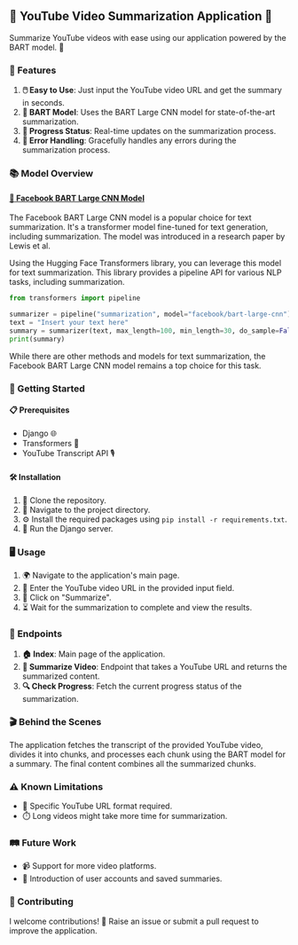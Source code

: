 
## 🎥 YouTube Video Summarization Application 🎥

Summarize YouTube videos with ease using our application powered by the BART model. 🚀

### 🌟 Features

1. **🖱️ Easy to Use**: Just input the YouTube video URL and get the summary in seconds.
2. **🧠 BART Model**: Uses the BART Large CNN model for state-of-the-art summarization.
3. **🔄 Progress Status**: Real-time updates on the summarization process.
4. **🚫 Error Handling**: Gracefully handles any errors during the summarization process.

### 📚 Model Overview

#### [🔗 Facebook BART Large CNN Model](https://huggingface.co/facebook/bart-large-cnn)

The Facebook BART Large CNN model is a popular choice for text summarization. It's a transformer model fine-tuned for text generation, including summarization. The model was introduced in a research paper by Lewis et al.

Using the Hugging Face Transformers library, you can leverage this model for text summarization. This library provides a pipeline API for various NLP tasks, including summarization.

```python
from transformers import pipeline

summarizer = pipeline("summarization", model="facebook/bart-large-cnn")
text = "Insert your text here"
summary = summarizer(text, max_length=100, min_length=30, do_sample=False)[0]['summary_text']
print(summary)
```

While there are other methods and models for text summarization, the Facebook BART Large CNN model remains a top choice for this task.

### 🚀 Getting Started

#### 📋 Prerequisites

- Django 🌐
- Transformers 🤖
- YouTube Transcript API 🎙️

#### 🛠️ Installation

1. 📂 Clone the repository.
2. 📍 Navigate to the project directory.
3. ⚙️ Install the required packages using `pip install -r requirements.txt`.
4. 🏃 Run the Django server.

### 🖥️ Usage

1. 🌍 Navigate to the application's main page.
2. 📝 Enter the YouTube video URL in the provided input field.
3. 🎉 Click on "Summarize".
4. ⏳ Wait for the summarization to complete and view the results.

### 🔗 Endpoints

1. **🏠 Index**: Main page of the application.
2. **📜 Summarize Video**: Endpoint that takes a YouTube URL and returns the summarized content.
3. **🔍 Check Progress**: Fetch the current progress status of the summarization.

### 🎬 Behind the Scenes

The application fetches the transcript of the provided YouTube video, divides it into chunks, and processes each chunk using the BART model for a summary. The final content combines all the summarized chunks.

### ⚠️ Known Limitations

- 📏 Specific YouTube URL format required.
- ⏱️ Long videos might take more time for summarization.

### 🛤️ Future Work

- 📹 Support for more video platforms.
- 🙋 Introduction of user accounts and saved summaries.

### 🤝 Contributing

I welcome contributions! 🎉 Raise an issue or submit a pull request to improve the application.
